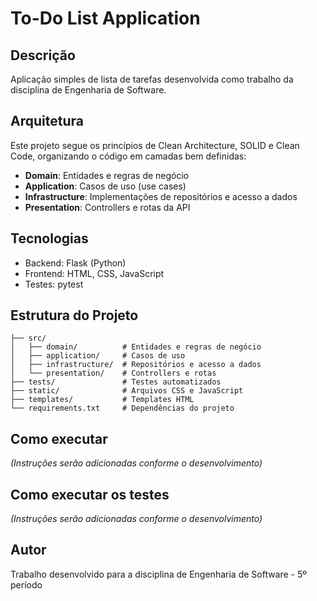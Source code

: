 # To-Do List Application

## Descrição
Aplicação simples de lista de tarefas desenvolvida como trabalho da disciplina de Engenharia de Software.

## Arquitetura
Este projeto segue os princípios de Clean Architecture, SOLID e Clean Code, organizando o código em camadas bem definidas:

- **Domain**: Entidades e regras de negócio
- **Application**: Casos de uso (use cases)
- **Infrastructure**: Implementações de repositórios e acesso a dados
- **Presentation**: Controllers e rotas da API

## Tecnologias
- Backend: Flask (Python)
- Frontend: HTML, CSS, JavaScript
- Testes: pytest

## Estrutura do Projeto
```
├── src/
│   ├── domain/          # Entidades e regras de negócio
│   ├── application/     # Casos de uso
│   ├── infrastructure/  # Repositórios e acesso a dados
│   └── presentation/    # Controllers e rotas
├── tests/               # Testes automatizados
├── static/              # Arquivos CSS e JavaScript
├── templates/           # Templates HTML
└── requirements.txt     # Dependências do projeto
```

## Como executar
*(Instruções serão adicionadas conforme o desenvolvimento)*

## Como executar os testes
*(Instruções serão adicionadas conforme o desenvolvimento)*

## Autor
Trabalho desenvolvido para a disciplina de Engenharia de Software - 5º período
